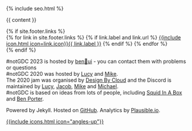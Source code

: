 <!DOCTYPE html>
<html lang="en">
<head>
<meta charset="utf-8">

{% include seo.html %}

<link href="{% if site.atom_feed.path %}{{ site.atom_feed.path }}{% else %}{{ '/feed.xml' | relative_url }}{% endif %}" type="application/atom+xml" rel="alternate" title="{{ site.title }} Feed">

<meta charset="utf-8">
<meta name="viewport" content="width=device-width, initial-scale=1.0">

<script defer data-domain="notgdc.io" src="https://plausible.io/js/script.js"></script>

<style>
  .btn-special{
    background-color:#f9b641!important;
  }
  .btn-special:hover{
    background-color:#ffd34e!important;
  }

  </style>

<script defer src="{{ '/assets/js/countdown.js' | relative_url }}"></script>

<!-- Bootstrap Core CSS -->
<link href="{{ '/assets/vendor/bootstrap/css/bootstrap.min.css' | relative_url }}" rel="stylesheet">

<!-- Custom Fonts -->
<!-- <link href="{{ '/assets/vendor/font-awesome/css/font-awesome.min.css' | relative_url }}" rel="stylesheet" type="text/css"> -->

<!-- Custom CSS -->
<link href="{{ '/assets/css/main.css' | relative_url }}" rel="stylesheet">
<link href="{{ '/assets/css/stylish-portfolio.min.css' | relative_url }}" rel="stylesheet">
</head>

<body id="page-top">

{{ content }}

<!--      Navigation
    <a class="menu-toggle rounded" href="#">
      <i class="far fa-bars"></i>
    </a>
    <nav id="sidebar-wrapper">
      <ul class="sidebar-nav">
        <li class="sidebar-brand">
          <a class="js-scroll-trigger" href="#page-top">#notGDC</a>
        </li>
        <li class="sidebar-nav-item">
          <a class="js-scroll-trigger" href="#page-top">Coming Soon</a>
        </li>
      </ul>
    </nav> -->

<section class="content-section bg-light" id="footer"><!--style="background-color:#3f527c"-->
<div class="container">
<div class="content-section-heading text-center">
{% if site.footer.links %}
<div class="row">
<div class="col">
{% for link in site.footer.links %}
{% if link.label and link.url %}
<a href="{{ link.url }}" rel="nofollow noopener noreferrer me">{{include icon.html icon=link.icon}}{{ link.label }}</a>
{% endif %}
{% endfor %}
</div>
</div>
{% endif %}
<p class="text-center text-muted small mb-0">
#notGDC 2023 is hosted by <a href="https://benui.ca/">ben&#x1F331;ui</a> - you can contact them with problems or questions
<br>
#notGDC 2020 was hosted by <a href="https://twitter.com/lucyamorris">Lucy</a> and <a href="https://twitter.com/mtrc">Mike</a>.
<br>
The 2020 jam was organised by <a href="https://twitter.com/DesignByCloud">Design By Cloud</a> and the Discord is maintained by <a href="https://twitter.com/lucyamorris">Lucy</a>, <a href="https://twitter.com/itscurlyx">Jacob</a>, <a href="https://twitter.com/vitekim">Mike</a> and <a href="https://twitter.com/DesignByCloud">Michael</a>.
<br>
#notGDC is based on ideas from lots of people, including <a href="https://twitter.com/squidinabox/status/176983168027598848">Squid In A Box</a> and <a href="https://eigenbom.github.io/notgdc2017/">Ben Porter</a>.</p>

Powered by Jekyll. Hosted on <a href="https://github.com/benui-dev/notgdc-site">GitHub</a>. Analytics by <a href="https://plausible.io/notgdc.io">Plausible.io</a>.

<!-- Scroll to Top Button-->
<a class="scroll-to-top rounded js-scroll-trigger" href="#page-top">
  {{include icons.html icon="angles-up"}}
</a>

<!-- Bootstrap core JavaScript -->
<script src="{{ '/assets/vendor/jquery/jquery.min.js' | relative_url }}"></script>
<script src="{{ '/assets/vendor/bootstrap/js/bootstrap.bundle.min.js' | relative_url }}"></script>

<!-- Plugin JavaScript -->
<!-- Removing this to try just using CSS -->
<script src="{{ '/assets/vendor/jquery-easing/jquery.easing.min.js' | relative_url }}"></script>

<!-- Custom scripts for this template -->
<script src="{{ '/assets/js/stylish-portfolio.min.js' | relative_url }}"></script>

</body>
</html>
